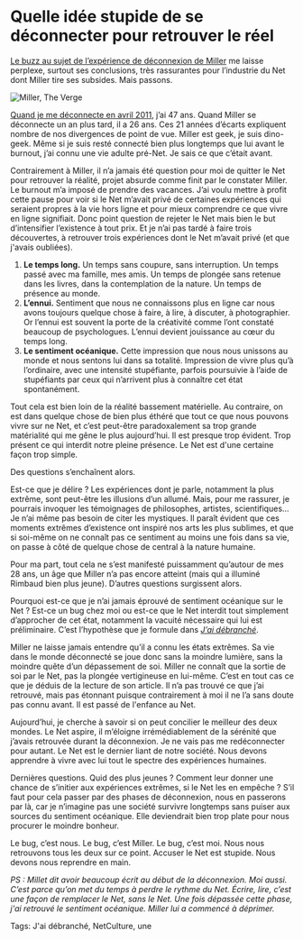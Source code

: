 # Quelle idée stupide de se déconnecter pour retrouver le réel

[Le buzz au sujet de l’expérience de déconnexion de Miller](http://www.theverge.com/2013/5/1/4279674/im-still-here-back-online-after-a-year-without-the-internet) me laisse perplexe, surtout ses conclusions, très rassurantes pour l’industrie du Net dont Miller tire ses subsides. Mais passons.

![Miller, The Verge](http://blog.tcrouzet.comhttps://tcrouzet.com/images_tc/2013/05/paul_1020_21-500x332.jpg)

[Quand je me déconnecte en avril 2011](http://blog.tcrouzet.com/jai-debranche/), j’ai 47 ans. Quand Miller se déconnecte un an plus tard, il a 26 ans. Ces 21 années d’écarts expliquent nombre de nos divergences de point de vue. Miller est geek, je suis dino-geek. Même si je suis resté connecté bien plus longtemps que lui avant le burnout, j’ai connu une vie adulte pré-Net. Je sais ce que c’était avant.

Contrairement à Miller, il n’a jamais été question pour moi de quitter le Net pour retrouver la réalité, projet absurde comme finit par le constater Miller. Le burnout m’a imposé de prendre des vacances. J’ai voulu mettre à profit cette pause pour voir si le Net m’avait privé de certaines expériences qui seraient propres à la vie hors ligne et pour mieux comprendre ce que vivre en ligne signifiait. Donc point question de rejeter le Net mais bien le but d’intensifier l’existence à tout prix. Et je n’ai pas tardé à faire trois découvertes, à retrouver trois expériences dont le Net m’avait privé (et que j'avais oubliées).

1. **Le temps long.** Un temps sans coupure, sans interruption. Un temps passé avec ma famille, mes amis. Un temps de plongée sans retenue dans les livres, dans la contemplation de la nature. Un temps de présence au monde.
2. **L’ennui.** Sentiment que nous ne connaissons plus en ligne car nous avons toujours quelque chose à faire, à lire, à discuter, à photographier. Or l’ennui est souvent la porte de la créativité comme l’ont constaté beaucoup de psychologues. L’ennui devient jouissance au cœur du temps long.
3. **Le sentiment océanique.** Cette impression que nous nous unissons au monde et nous sentons lui dans sa totalité. Impression de vivre plus qu’à l’ordinaire, avec une intensité stupéfiante, parfois poursuivie à l’aide de stupéfiants par ceux qui n’arrivent plus à connaître cet état spontanément.

Tout cela est bien loin de la réalité bassement matérielle. Au contraire, on est dans quelque chose de bien plus éthéré que tout ce que nous pouvons vivre sur ne Net, et c’est peut-être paradoxalement sa trop grande matérialité qui me gêne le plus aujourd’hui. Il est presque trop évident. Trop présent ce qui interdit notre pleine présence. Le Net est d'une certaine façon trop simple.

Des questions s’enchaînent alors.

Est-ce que je délire ? Les expériences dont je parle, notamment la plus extrême, sont peut-être les illusions d’un allumé. Mais, pour me rassurer, je pourrais invoquer les témoignages de philosophes, artistes, scientifiques… Je n’ai même pas besoin de citer les mystiques. Il paraît évident que ces moments extrêmes d’existence ont inspiré nos arts les plus sublimes, et que si soi-même on ne connaît pas ce sentiment au moins une fois dans sa vie, on passe à côté de quelque chose de central à la nature humaine.

Pour ma part, tout cela ne s’est manifesté puissamment qu’autour de mes 28 ans, un âge que Miller n’a pas encore atteint (mais qui a illuminé Rimbaud bien plus jeune). D’autres questions surgissent alors.

Pourquoi est-ce que je n’ai jamais éprouvé de sentiment océanique sur le Net ? Est-ce un bug chez moi ou est-ce que le Net interdit tout simplement d’approcher de cet état, notamment la vacuité nécessaire qui lui est préliminaire. C’est l’hypothèse que je formule dans [*J’ai débranché*](http://blog.tcrouzet.com/jai-debranche/).

Miller ne laisse jamais entendre qu’il a connu les états extrêmes. Sa vie dans le monde déconnecté se joue donc sans la moindre lumière, sans la moindre quête d’un dépassement de soi. Miller ne connaît que la sortie de soi par le Net, pas la plongée vertigineuse en lui-même. C’est en tout cas ce que je déduis de la lecture de son article. Il n’a pas trouvé ce que j’ai retrouvé, mais pas étonnant puisque contrairement à moi il ne l’a sans doute pas connu avant. Il est passé de l'enfance au Net.

Aujourd’hui, je cherche à savoir si on peut concilier le meilleur des deux mondes. Le Net aspire, il m’éloigne irrémédiablement de la sérénité que j’avais retrouvée durant la déconnexion. Je ne vais pas me redéconnecter pour autant. Le Net est le dernier liant de notre société. Nous devons apprendre à vivre avec lui tout le spectre des expériences humaines.

Dernières questions. Quid des plus jeunes ? Comment leur donner une chance de s’initier aux expériences extrêmes, si le Net les en empêche ? S’il faut pour cela passer par des phases de déconnexion, nous en passerons par là, car je n’imagine pas une société survivre longtemps sans puiser aux sources du sentiment océanique. Elle deviendrait bien trop plate pour nous procurer le moindre bonheur.

Le bug, c’est nous. Le bug, c’est Miller. Le bug, c’est moi. Nous nous retrouvons tous les deux sur ce point. Accuser le Net est stupide. Nous devons nous reprendre en main.

*PS : Millet dit avoir beaucoup écrit au début de la déconnexion. Moi aussi. C’est parce qu’on met du temps à perdre le rythme du Net. Écrire, lire, c’est une façon de remplacer le Net, sans le Net. Une fois dépassée cette phase, j'ai retrouvé le sentiment océanique. Miller lui a commencé à déprimer.*

Tags: J'ai débranché, NetCulture, une